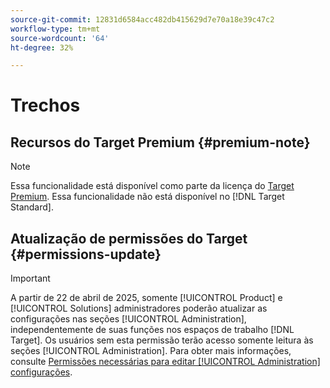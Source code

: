 ```yaml
---
source-git-commit: 12831d6584acc482db415629d7e70a18e39c47c2
workflow-type: tm+mt
source-wordcount: '64'
ht-degree: 32%

---
```

# Trechos

## Recursos do Target Premium {#premium-note}

>[!NOTE]
>
>Essa funcionalidade está disponível como parte da licença do [Target Premium](/help/main/c-intro/intro.md#premium). Essa funcionalidade não está disponível no [!DNL Target Standard].

## Atualização de permissões do Target {#permissions-update}

>[!IMPORTANT]
>
>A partir de 22 de abril de 2025, somente [!UICONTROL Product] e [!UICONTROL Solutions] administradores poderão atualizar as configurações nas seções [!UICONTROL Administration], independentemente de suas funções nos espaços de trabalho [!DNL Target]. Os usuários sem esta permissão terão acesso somente leitura às seções [!UICONTROL Administration]. Para obter mais informações, consulte [Permissões necessárias para editar [!UICONTROL Administration] configurações](/help/main/administrating-target/start-target.md#admin-permissions).


